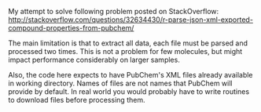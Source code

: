 My attempt to solve following problem posted on StackOverflow:
http://stackoverflow.com/questions/32634430/r-parse-json-xml-exported-compound-properties-from-pubchem/

The main limitation is that to extract all data, each file must be parsed and processed two times. This is not a problem for few molecules, but might impact performance considerably on larger samples.

Also, the code here expects to have PubChem's XML files already available in working directory. Names of files are not names that PubChem will provide by default. In real world you would probably have to write routines to download files before processing them.
